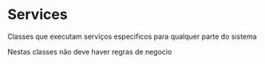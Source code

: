 # Services

Classes que executam serviços especificos para qualquer parte do sistema

Nestas classes não deve haver regras de negocio